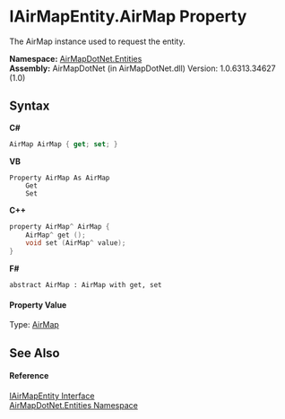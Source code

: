 # IAirMapEntity.AirMap Property 
 

The AirMap instance used to request the entity.

**Namespace:**&nbsp;<a href="N_AirMapDotNet_Entities">AirMapDotNet.Entities</a><br />**Assembly:**&nbsp;AirMapDotNet (in AirMapDotNet.dll) Version: 1.0.6313.34627 (1.0)

## Syntax

**C#**<br />
``` C#
AirMap AirMap { get; set; }
```

**VB**<br />
``` VB
Property AirMap As AirMap
	Get
	Set
```

**C++**<br />
``` C++
property AirMap^ AirMap {
	AirMap^ get ();
	void set (AirMap^ value);
}
```

**F#**<br />
``` F#
abstract AirMap : AirMap with get, set

```


#### Property Value
Type: <a href="T_AirMapDotNet_AirMap">AirMap</a>

## See Also


#### Reference
<a href="T_AirMapDotNet_Entities_IAirMapEntity">IAirMapEntity Interface</a><br /><a href="N_AirMapDotNet_Entities">AirMapDotNet.Entities Namespace</a><br />